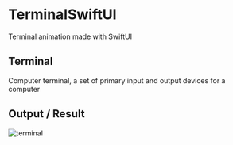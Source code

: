 # TerminalSwiftUI
Terminal animation made with SwiftUI

## Terminal
Computer terminal, a set of primary input and output devices for a computer


## Output / Result
![terminal](https://user-images.githubusercontent.com/70090469/136661704-18c17212-2ffd-40ea-8365-dffd0f452a76.png)
